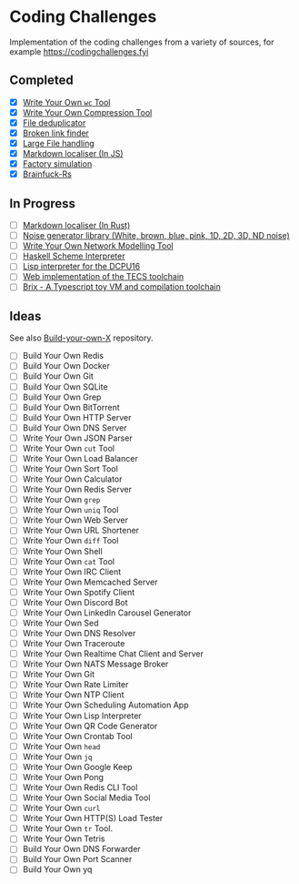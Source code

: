 # Coding Challenges

Implementation of the coding challenges from a variety of sources, for example https://codingchallenges.fyi

## Completed

- [x] [Write Your Own `wc` Tool](./wc)
- [x] [Write Your Own Compression Tool](./press)
- [x] [File deduplicator](./deduplicator)
- [x] [Broken link finder](./broken-links)
- [x] [Large File handling](./large-files/)
- [x] [Markdown localiser (In JS)](./mdlocaljs)
- [x] [Factory simulation](./factory-sim)
- [x] [Brainfuck-Rs](./brainfuck-rs)

## In Progress

- [ ] [Markdown localiser (In Rust)](./mdlocal)
- [ ] [Noise generator library (White, brown, blue, pink, 1D, 2D, 3D, ND noise)](./noise/)
- [ ] [Write Your Own Network Modelling Tool](./net-modeller/)
- [ ] [Haskell Scheme Interpreter](./hascheme/) 
- [ ] [Lisp interpreter for the DCPU16](./dcpu16-lisp/)
- [ ] [Web implementation of the TECS toolchain](./WebTECS/)
- [ ] [Brix - A Typescript toy VM and compilation toolchain](./brix-vm/)

## Ideas

See also [Build-your-own-X](https://github.com/codecrafters-io/build-your-own-x) repository.

- [ ] Build Your Own Redis
- [ ] Build Your Own Docker
- [ ] Build Your Own Git
- [ ] Build Your Own SQLite
- [ ] Build Your Own Grep
- [ ] Build Your Own BitTorrent
- [ ] Build Your Own HTTP Server
- [ ] Build Your Own DNS Server
- [ ] Write Your Own JSON Parser
- [ ] Write Your Own `cut` Tool
- [ ] Write Your Own Load Balancer
- [ ] Write Your Own Sort Tool
- [ ] Write Your Own Calculator
- [ ] Write Your Own Redis Server
- [ ] Write Your Own `grep`
- [ ] Write Your Own `uniq` Tool
- [ ] Write Your Own Web Server
- [ ] Write Your Own URL Shortener
- [ ] Write Your Own `diff` Tool
- [ ] Write Your Own Shell
- [ ] Write Your Own `cat` Tool
- [ ] Write Your Own IRC Client
- [ ] Write Your Own Memcached Server
- [ ] Write Your Own Spotify Client
- [ ] Write Your Own Discord Bot
- [ ] Write Your Own LinkedIn Carousel Generator
- [ ] Write Your Own Sed
- [ ] Write Your Own DNS Resolver
- [ ] Write Your Own Traceroute
- [ ] Write Your Own Realtime Chat Client and Server
- [ ] Write Your Own NATS Message Broker
- [ ] Write Your Own Git
- [ ] Write Your Own Rate Limiter
- [ ] Write Your Own NTP Client
- [ ] Write Your Own Scheduling Automation App
- [ ] Write Your Own Lisp Interpreter
- [ ] Write Your Own QR Code Generator
- [ ] Write Your Own Crontab Tool
- [ ] Write Your Own `head`
- [ ] Write Your Own `jq`
- [ ] Write Your Own Google Keep
- [ ] Write Your Own Pong
- [ ] Write Your Own Redis CLI Tool
- [ ] Write Your Own Social Media Tool
- [ ] Write Your Own `curl`
- [ ] Write Your Own HTTP(S) Load Tester
- [ ] Write Your Own `tr` Tool.
- [ ] Write Your Own Tetris
- [ ] Build Your Own DNS Forwarder
- [ ] Build Your Own Port Scanner
- [ ] Build Your Own yq
